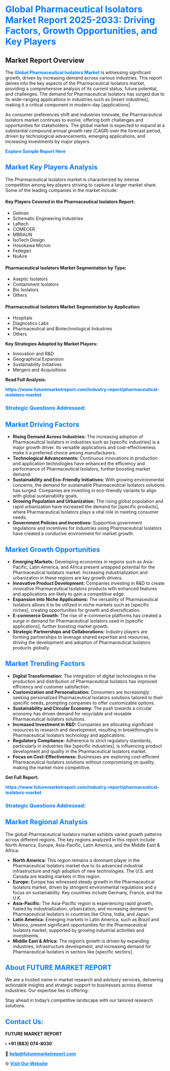 <h1 style="color: #007BFF;">Global Pharmaceutical Isolators Market Report 2025-2033: Driving Factors, Growth Opportunities, and Key Players</h1>

<section id="overview">
<h2>Market Report Overview</h2>
<p>The <a href="https://www.futuremarketreport.com/industry-report/pharmaceutical-isolators-market" style="color: #007BFF; text-decoration: none;"><strong>Global Pharmaceutical Isolators Market</strong></a> is witnessing significant growth, driven by increasing demand across various industries. This report delves into the key aspects of the Pharmaceutical Isolators market, providing a comprehensive analysis of its current status, future potential, and challenges. The demand for Pharmaceutical Isolators has surged due to its wide-ranging applications in industries such as [insert industries], making it a critical component in modern-day [applications].</p>
<p>As consumer preferences shift and industries innovate, the Pharmaceutical Isolators market continues to evolve, offering both challenges and opportunities for stakeholders. The global market is expected to expand at a substantial compound annual growth rate (CAGR) over the forecast period, driven by technological advancements, emerging applications, and increasing investments by major players.</p>
</section>

<section id="overview">
<p><a href="https://www.futuremarketreport.com/request-sample/reportId=77325" style="color: #007BFF; text-decoration: none;"><strong>Explore Sample Report Here</strong></a></p>
</section>

<section id="key-players">
<h2 style="color: #007BFF;">Market Key Players Analysis</h2>
<p>The Pharmaceutical Isolators market is characterized by intense competition among key players striving to capture a larger market share. Some of the leading companies in the market include:</p>
<h4>Key Players Covered in the Pharmaceutical Isolators Report:</h4>
<ul><li>Gelman</li><li>Schematic Engineering Industries</li><li>Laftech</li><li>COMECER</li><li>MBRAUN</li><li>IsoTech Design</li><li>Hosokawa Micron</li><li>Fedegari</li><li>NuAire</li></ul>
<h4>Pharmaceutical Isolators Market Segmentation by Type:</h4>
<ul><li>Aseptic Isolators</li><li>Containment Isolators</li><li>Bio Isolators</li><li>Others</li></ul>

<h4>Pharmaceutical Isolators Market Segmentation by Application:</h4>
<ul><li>Hospitals</li><li>Diagnostics Labs</li><li>Pharmaceutical and Biotechnological Industries</li><li>Others</li></ul>
<p><strong>Key Strategies Adopted by Market Players:</strong></p>
<ul>
<li>Innovation and R&D</li>
<li>Geographical Expansion</li>
<li>Sustainability Initiatives</li>
<li>Mergers and Acquisitions</li>
</ul>
</section>

<section>
<p><strong>Read Full Analysis: </strong></p><a href="https://www.futuremarketreport.com/industry-report/pharmaceutical-isolators-market" style="color: #007BFF; text-decoration: none;"><strong>https://www.futuremarketreport.com/industry-report/pharmaceutical-isolators-market</strong></a>
<h3 style="color: #007BFF;">Strategic Questions Addressed:</h3>
</section>

<section id="driving-factors">
<h2 style="color: #007BFF;">Market Driving Factors</h2>
<ul>
<li><strong>Rising Demand Across Industries:</strong> The increasing adoption of Pharmaceutical Isolators in industries such as [specific industries] is a major growth driver. Its versatile applications and cost-effectiveness make it a preferred choice among manufacturers.</li>
<li><strong>Technological Advancements:</strong> Continuous innovations in production and application technologies have enhanced the efficiency and performance of Pharmaceutical Isolators, further boosting market demand.</li>
<li><strong>Sustainability and Eco-Friendly Initiatives:</strong> With growing environmental concerns, the demand for sustainable Pharmaceutical Isolators solutions has surged. Companies are investing in eco-friendly variants to align with global sustainability goals.</li>
<li><strong>Growing Population and Urbanization:</strong> The rising global population and rapid urbanization have increased the demand for [specific products], where Pharmaceutical Isolators plays a vital role in meeting consumer needs.</li>
<li><strong>Government Policies and Incentives:</strong> Supportive government regulations and incentives for industries using Pharmaceutical Isolators have created a conducive environment for market growth.</li>
</ul>
</section>

<section id="growth-opportunities">
<h2 style="color: #007BFF;">Market Growth Opportunities</h2>
<ul>
<li><strong>Emerging Markets:</strong> Developing economies in regions such as Asia-Pacific, Latin America, and Africa present untapped potential for the Pharmaceutical Isolators market. Increasing industrialization and urbanization in these regions are key growth drivers.</li>
<li><strong>Innovative Product Development:</strong> Companies investing in R&D to create innovative Pharmaceutical Isolators products with enhanced features and applications are likely to gain a competitive edge.</li>
<li><strong>Expansion into Niche Applications:</strong> The versatility of Pharmaceutical Isolators allows it to be utilized in niche markets such as [specific niches], creating opportunities for growth and diversification.</li>
<li><strong>E-commerce Growth:</strong> The rise of e-commerce platforms has created a surge in demand for Pharmaceutical Isolators used in [specific applications], further boosting market growth.</li>
<li><strong>Strategic Partnerships and Collaborations:</strong> Industry players are forming partnerships to leverage shared expertise and resources, driving the development and adoption of Pharmaceutical Isolators products globally.</li>
</ul>
</section>

<section id="trending-factors">
<h2 style="color: #007BFF;">Market Trending Factors</h2>
<ul>
<li><strong>Digital Transformation:</strong> The integration of digital technologies in the production and distribution of Pharmaceutical Isolators has improved efficiency and customer satisfaction.</li>
<li><strong>Customization and Personalization:</strong> Consumers are increasingly seeking personalized Pharmaceutical Isolators solutions tailored to their specific needs, prompting companies to offer customizable options.</li>
<li><strong>Sustainability and Circular Economy:</strong> The push towards a circular economy has driven demand for recyclable and reusable Pharmaceutical Isolators solutions.</li>
<li><strong>Increased Investment in R&D:</strong> Companies are allocating significant resources to research and development, resulting in breakthroughs in Pharmaceutical Isolators technology and applications.</li>
<li><strong>Regulatory Compliance:</strong> Adherence to strict regulatory standards, particularly in industries like [specific industries], is influencing product development and quality in the Pharmaceutical Isolators market.</li>
<li><strong>Focus on Cost-Effectiveness:</strong> Businesses are exploring cost-efficient Pharmaceutical Isolators solutions without compromising on quality, making the market more competitive.</li>
</ul>
</section>

<section>
<p><strong>Get Full Report: </strong></p><a href="https://www.futuremarketreport.com/industry-report/pharmaceutical-isolators-market" style="color: #007BFF; text-decoration: none;"><strong>https://www.futuremarketreport.com/industry-report/pharmaceutical-isolators-market</strong></a>
<h3 style="color: #007BFF;">Strategic Questions Addressed:</h3>
</section>


<section id="regional-analysis">
<h2 style="color: #007BFF;">Market Regional Analysis</h2>
<p>The global Pharmaceutical Isolators market exhibits varied growth patterns across different regions. The key regions analyzed in this report include North America, Europe, Asia-Pacific, Latin America, and the Middle East & Africa:</p>
<ul>
<li><strong>North America:</strong> This region remains a dominant player in the Pharmaceutical Isolators market due to its advanced industrial infrastructure and high adoption of new technologies. The U.S. and Canada are leading markets in this region.</li>
<li><strong>Europe:</strong> Europe has witnessed steady growth in the Pharmaceutical Isolators market, driven by stringent environmental regulations and a focus on sustainability. Key countries include Germany, France, and the U.K.</li>
<li><strong>Asia-Pacific:</strong> The Asia-Pacific region is experiencing rapid growth, fueled by industrialization, urbanization, and increasing demand for Pharmaceutical Isolators in countries like China, India, and Japan.</li>
<li><strong>Latin America:</strong> Emerging markets in Latin America, such as Brazil and Mexico, present significant opportunities for the Pharmaceutical Isolators market, supported by growing industrial activities and investments.</li>
<li><strong>Middle East & Africa:</strong> The region’s growth is driven by expanding industries, infrastructure development, and increasing demand for Pharmaceutical Isolators in sectors like [specific sectors].</li>
</ul>
</section>

<footer>
<h2 style="color: #007BFF;">About FUTURE MARKET REPORT</h2>
<p>We are a trusted name in market research and advisory services, delivering actionable insights and strategic support to businesses across diverse industries. Our expertise lies in offering:</p>

<p>Stay ahead in today’s competitive landscape with our tailored research solutions.</p>

<h2 style="color: #007BFF;">Contact Us:</h2>
<p><strong>FUTURE MARKET REPORT</strong></p>
<p>📞 <strong>+91 (883) 074-8030</strong></p>
<p>📧 <strong><a href="mailto:help@futuremarketreport.com" style="color: #007BFF;">help@futuremarketreport.com</a></strong></p>
<p>🌐 <strong><a href="https://www.futuremarketreport.com/" style="color: #007BFF;">Visit Our Website</a></strong></p>
</footer>